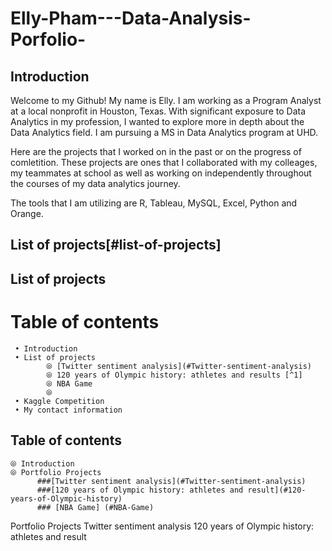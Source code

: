 # Elly-Pham---Data-Analysis-Porfolio-

## Introduction 
Welcome to my Github! My name is Elly. I am working as a Program Analyst at a local nonprofit in Houston, Texas. With significant exposure to Data Analytics in my profession, I wanted to explore more in depth about the Data Analytics field. I am pursuing a MS in Data Analytics program at UHD.

Here are the projects that I worked on in the past or on the progress of comletition. These projects are ones that I collaborated with my colleages, my teammates at school as well as working on independently throughout the courses of my data analytics journey. 

The tools that I am utilizing are R, Tableau, MySQL, Excel, Python and Orange. 

## List of projects[#list-of-projects]

## List of projects

# Table of contents

     • Introduction
     • List of projects
            ⦾ [Twitter sentiment analysis](#Twitter-sentiment-analysis)
            ⦾ 120 years of Olympic history: athletes and results [^1]
            ⦾ NBA Game
            ⦾ 
     • Kaggle Competition
     • My contact information
     
## Table of contents     
    ⦾ Introduction
    ⦾ Portfolio Projects
          ###[Twitter sentiment analysis](#Twitter-sentiment-analysis)
          ###[120 years of Olympic history: athletes and result](#120-years-of-Olympic-history)
          ### [NBA Game] (#NBA-Game)

Portfolio Projects
Twitter sentiment analysis
120 years of Olympic history: athletes and result
